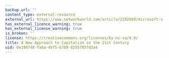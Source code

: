 ```yaml
---
backup_url: ''
content_type: external-resource
external_url: https://www.networkworld.com/article/2282669/microsoft-s-bill-gates---a-new-approach-to-capitalism-in-the-21st-century-.html
has_external_licence_warning: true
has_external_license_warning: true
is_broken: ''
license: https://creativecommons.org/licenses/by-nc-sa/4.0/
title: A New Approach to Capitalism in the 21st Century
uid: 0e190748-fa8a-4b75-b789-8255785fd3a4
---
```

